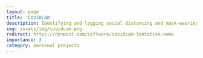 ```yaml
---
layout: page
title: 'COVIDCam'
description: Identifying and logging social distancing and mask-wearing violations in real-time.
img: assets/img/covidcam.png
redirect: https://devpost.com/software/covidcam-tentative-name
importance: 3
category: personal projects
---
```


